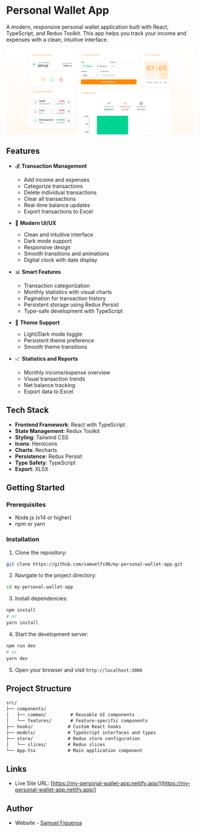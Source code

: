 # Personal Wallet App

A modern, responsive personal wallet application built with React, TypeScript, and Redux Toolkit. This app helps you track your income and expenses with a clean, intuitive interface.

![Personal Wallet App Screenshot](src/assets/app_screenshot.png)

## Features

- 💰 **Transaction Management**

  - Add income and expenses
  - Categorize transactions
  - Delete individual transactions
  - Clear all transactions
  - Real-time balance updates
  - Export transactions to Excel

- 🎨 **Modern UI/UX**

  - Clean and intuitive interface
  - Dark mode support
  - Responsive design
  - Smooth transitions and animations
  - Digital clock with date display

- 📊 **Smart Features**

  - Transaction categorization
  - Monthly statistics with visual charts
  - Pagination for transaction history
  - Persistent storage using Redux Persist
  - Type-safe development with TypeScript

- 🌙 **Theme Support**

  - Light/Dark mode toggle
  - Persistent theme preference
  - Smooth theme transitions

- 📈 **Statistics and Reports**
  - Monthly income/expense overview
  - Visual transaction trends
  - Net balance tracking
  - Export data to Excel

## Tech Stack

- **Frontend Framework**: React with TypeScript
- **State Management**: Redux Toolkit
- **Styling**: Tailwind CSS
- **Icons**: Heroicons
- **Charts**: Recharts
- **Persistence**: Redux Persist
- **Type Safety**: TypeScript
- **Export**: XLSX

## Getting Started

### Prerequisites

- Node.js (v14 or higher)
- npm or yarn

### Installation

1. Clone the repository:

```bash
git clone https://github.com/samuelfs96/my-personal-wallet-app.git
```

2. Navigate to the project directory:

```bash
cd my-personal-wallet-app
```

3. Install dependencies:

```bash
npm install
# or
yarn install
```

4. Start the development server:

```bash
npm run dev
# or
yarn dev
```

5. Open your browser and visit `http://localhost:3000`

## Project Structure

```
src/
├── components/
│   ├── common/         # Reusable UI components
│   └── features/       # Feature-specific components
├── hooks/             # Custom React hooks
├── models/            # TypeScript interfaces and types
├── store/             # Redux store configuration
│   └── slices/        # Redux slices
└── App.tsx            # Main application component
```

## Links

- Live Site URL: [https://my-personal-wallet-app.netlify.app/](https://my-personal-wallet-app.netlify.app/)

## Author

- Website - [Samuel Figueroa](https://sfweb.netlify.app/)
